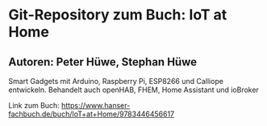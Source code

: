 # Git-Repository zum Buch: IoT at Home
## Autoren: Peter Hüwe, Stephan Hüwe

Smart Gadgets mit Arduino, Raspberry Pi, ESP8266 und Calliope entwickeln. Behandelt auch openHAB, FHEM, Home Assistant und ioBroker

Link zum Buch:
https://www.hanser-fachbuch.de/buch/IoT+at+Home/9783446456617
